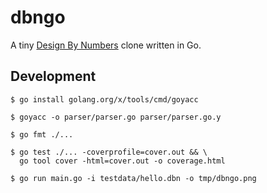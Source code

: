 # dbngo

A tiny [Design By Numbers](https://dbn.media.mit.edu/) clone written in Go.

## Development

```
$ go install golang.org/x/tools/cmd/goyacc

$ goyacc -o parser/parser.go parser/parser.go.y

$ go fmt ./...

$ go test ./... -coverprofile=cover.out && \
  go tool cover -html=cover.out -o coverage.html

$ go run main.go -i testdata/hello.dbn -o tmp/dbngo.png
```
